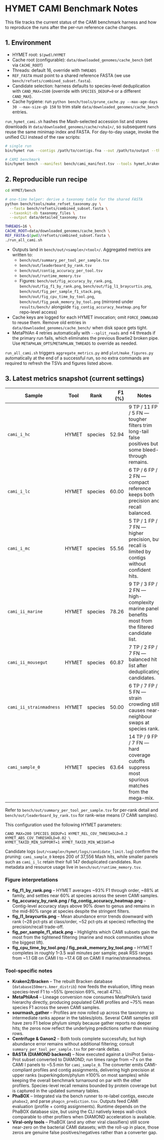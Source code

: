 # HYMET CAMI Benchmark Notes

This file tracks the current status of the CAMI benchmark harness and how to reproduce the runs after the per-run reference cache changes.

## 1. Environment

- HYMET root: `$(pwd)/HYMET`
- Cache root (configurable): `data/downloaded_genomes/cache_bench` (set via `CACHE_ROOT`)
- Threads: default 16, override with `THREADS`
- `REF_FASTA` must point to a shared reference FASTA (we use `bench/refsets/combined_subset.fasta`).
- Candidate selection: harness defaults to species-level deduplication with `CAND_MAX=1500` (override with `SPECIES_DEDUP=0` or a different `CAND_MAX`).
- Cache hygiene: run `python bench/tools/prune_cache.py --max-age-days 30 --max-size-gb 150` to trim stale `data/downloaded_genomes/cache_bench` entries.

`run_hymet_cami.sh` hashes the Mash-selected accession list and stores downloads in `data/downloaded_genomes/cache/<sha1>/`, so subsequent runs reuse the same minimap index and FASTA. For day-to-day usage, invoke the unified CLI instead of the raw scripts:

```bash
# single run
bin/hymet run --contigs /path/to/contigs.fna --out /path/to/output --threads 16

# CAMI benchmark
bin/hymet bench --manifest bench/cami_manifest.tsv --tools hymet,kraken2,centrifuge
```

## 2. Reproducible run recipe

```bash
cd HYMET/bench

# one-time helper: derive a taxonomy table for the shared FASTA
python bench/tools/make_refset_taxonomy.py \
  --fasta bench/refsets/combined_subset.fasta \
  --taxonkit-db taxonomy_files \
  --output data/detailed_taxonomy.tsv

THREADS=16 \
CACHE_ROOT=data/downloaded_genomes/cache_bench \
REF_FASTA=$(pwd)/refsets/combined_subset.fasta \
./run_all_cami.sh
```

- Outputs land in `bench/out/<sample>/<tool>/`. Aggregated metrics are written to:
  - `bench/out/summary_per_tool_per_sample.tsv`
  - `bench/out/leaderboard_by_rank.tsv`
  - `bench/out/contig_accuracy_per_tool.tsv`
  - `bench/out/runtime_memory.tsv`
  - Figures: `bench/out/fig_accuracy_by_rank.png`, `bench/out/fig_f1_by_rank.png`, `bench/out/fig_l1_braycurtis.png`, `bench/out/fig_per_sample_f1_stack.png`, `bench/out/fig_cpu_time_by_tool.png`, `bench/out/fig_peak_memory_by_tool.png` (mirrored under `results/bench/` alongside `fig_contig_accuracy_heatmap.png` for repo-level access)
- Cache keys are logged for each HYMET invocation; omit `FORCE_DOWNLOAD` to reuse them. Remove old entries in `data/downloaded_genomes/cache_bench/` when disk space gets tight.
- MetaPhlAn 4 retries automatically with `--split_reads` and ≤4 threads if the primary run fails, which eliminates the previous Bowtie2 broken pipe. Use `METAPHLAN_OPTS`/`METAPHLAN_THREADS` to override as needed.

`run_all_cami.sh` triggers `aggregate_metrics.py` and `plot/make_figures.py` automatically at the end of a successful run, so no extra commands are required to refresh the TSVs and figures listed above.

## 3. Latest metrics snapshot (current settings)

| Sample              | Tool   | Rank    | F1 (%) | Notes |
|---------------------|--------|---------|-------:|-------|
| `cami_i_hc`         | HYMET  | species | 52.94  | 9 TP / 11 FP / 5 FN — tougher filters trim long-tail false positives but some bleed-through remains. |
| `cami_i_lc`         | HYMET  | species | 60.00  | 6 TP / 6 FP / 2 FN — compact reference keeps both precision and recall balanced. |
| `cami_i_mc`         | HYMET  | species | 55.56  | 5 TP / 1 FP / 7 FN — higher precision, but recall is limited by contigs without confident hits. |
| `cami_ii_marine`    | HYMET  | species | 78.26  | 9 TP / 3 FP / 2 FN — high-complexity marine panel benefits most from the filtered candidate list. |
| `cami_ii_mousegut`  | HYMET  | species | 60.87  | 7 TP / 2 FP / 7 FN — balanced hit list after deduplicating candidates. |
| `cami_ii_strainmadness` | HYMET | species | 50.00  | 6 TP / 7 FP / 5 FN — strain crowding still causes near-neighbour swaps at species rank. |
| `cami_sample_0`     | HYMET  | species | 63.64  | 14 TP / 9 FP / 7 FN — hard coverage cutoffs suppress most spurious matches from the mega-mix. |

Refer to `bench/out/summary_per_tool_per_sample.tsv` for per-rank detail and `bench/out/leaderboard_by_rank.tsv` for rank-wise means (7 CAMI samples).

This configuration used the following HYMET parameters:

```
CAND_MAX=200 SPECIES_DEDUP=1 HYMET_REL_COV_THRESHOLD=0.2 HYMET_ABS_COV_THRESHOLD=0.02 \
HYMET_TAXID_MIN_SUPPORT=1 HYMET_TAXID_MIN_WEIGHT=0
```

Candidate logs (`out/<sample>/hymet/logs/candidate_limit.log`) confirm the pruning: `cami_sample_0` keeps 200 of 37,556 Mash hits, while smaller panels such as `cami_i_lc` retain their full 147 deduplicated candidates. Run metadata and resource usage live in `bench/out/runtime_memory.tsv`.

### Figure interpretations
- **fig_f1_by_rank.png** – HYMET averages ~93% F1 through order, ~88% at family, and settles near 60% at species across the seven CAMI samples.
- **fig_accuracy_by_rank.png / fig_contig_accuracy_heatmap.png** – Contig-level accuracy stays above 90% down to genus and remains in the mid-80% range at species despite the stringent filters.
- **fig_l1_braycurtis.png** – Mean abundance error trends downward with rank (~28 pct-pts at class/order, ~52 pct-pts at species) reflecting the precision/recall trade-off.
- **fig_per_sample_f1_stack.png** – Highlights which CAMI subsets gain the most from the tightened filtering (marine and mock communities show the biggest lift).
- **fig_cpu_time_by_tool.png / fig_peak_memory_by_tool.png** – HYMET completes in roughly 1–3.5 wall minutes per sample; peak RSS ranges from ~1.1 GB on CAMI I to ~17.4 GB on CAMI II marine/strainmadness.

### Tool-specific notes
- **Kraken2/Bracken** – The rebuilt Bracken database (`database150mers.kmer_distrib`) now feeds the evaluation, lifting mean species-level F1 to ~55% (precision 69%, recall 47%).
- **MetaPhlAn4** – Lineage conversion now consumes MetaPhlAn’s taxid hierarchy directly, producing populated CAMI profiles and ~75% mean species F1 across the seven CAMI samples.
- **sourmash_gather** – Profiles are now rolled up across the taxonomy so intermediate ranks appear in the tables/plots. Several CAMI samples still have zero F1 below phylum simply because gather reports no deeper hits; the zeros now reflect the underlying predictions rather than missing rows.
- **Centrifuge & Ganon2** – Both tools complete successfully, but high abundance error remains without additional filtering; consult `summary_per_tool_per_sample.tsv` for per-rank deltas.
- **BASTA (DIAMOND backend)** – Now executed against a UniProt Swiss-Prot subset converted to DIAMOND; run times range from ~7 s on the CAMI I panels to ~5.5 min for `cami_sample_0`. The converter emits CAMI-compliant profiles and contig assignments, delivering high precision at upper ranks (superkingdom/phylum ≥100% on most samples) while keeping the overall benchmark turnaround on par with the other profilers. Species-level recall remains bounded by protein coverage but is captured in the updated summary tables.
- **PhaBOX** – Integrated via the bench runner to re-label contigs, execute `phabox2`, and parse `phagcn_prediction.tsv`. Outputs feed CAMI evaluation (profile + contig assignments). Runtime depends on the PhaBOX database size, but using the CLI natively keeps wall-clock comparable to other profilers when DIAMOND acceleration is available.
- **Viral-only tools** – PhaBOX (and any other viral classifiers) still score near-zero on the bacterial CAMI datasets; with the roll-up in place, those zeros are genuine false positives/negatives rather than a converter gap.
